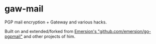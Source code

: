 # gaw-mail
PGP mail encryption + Gateway and various hacks.


Built on and extended/forked from [Emersion's "github.com/emersion/go-pgpmail"](https://github.com/emersion/go-pgpmail) and other projects of him.

